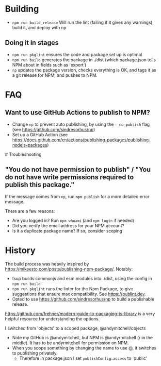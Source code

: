 # Building

- `npm run build_release` Will run the lint (failing if it gives any warnings), build it, and deploy with np

## Doing it in stages

- `npm run pkglint` ensures the code and package set up is optimal
- `npm run build` generates the package in ./dist (which package.json tells NPM about in fields such as 'export')
- `np` updates the package version, checks everything is OK, and tags it as a git release for NPM, and pushes to NPM. 

# FAQ

## Want to use GitHub Actions to publish to NPM? 

- Change `np` to prevent auto publishing, by using the `--no-publish` flag (see https://github.com/sindresorhus/np)
- Set up a GitHub Action (see https://docs.github.com/en/actions/publishing-packages/publishing-nodejs-packages)

# Troubleshooting

## "You do not have permission to publish" / "You do not have write permissions required to publish this package."

If the message comes from `np`, run `npm publish` for a more detailed error message.

There are a few reasons:
- Are you logged in? Run `npm whoami` (and `npm login` if needed)
- Did you verify the email address for your NPM account?
- Is it a duplicate package name? If so, consider scoping 

# History

The build process was heavily inspired by https://mikeesto.com/posts/publishing-npm-package/. Notably: 
- tsup builds commonjs and esm modules into ./dist, using the config in `npm run build`
- `npm run pkglint` runs the linter for the Npm Package, to give suggestions that ensure max compatibility. See https://publint.dev. 
- Opted to use https://github.com/sindresorhus/np to build a publishable release. 

https://github.com/frehner/modern-guide-to-packaging-js-library is a very helpful resource for understanding the options. 

I switched from 'objects' to a scoped package, @andymitchell/objects
- Note my GitHub is @andymitchell, but NPM is @andyrmitchell (r in the middle). It has to be andyrmitchell for permission on NPM. 
- When you scope something by changing the name to use @, it switches to publishing privately. 
    - Therefore in package.json I set `publishConfig.access` to 'public' 